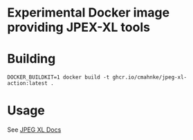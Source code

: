 Experimental Docker image providing JPEX-XL tools
=================================================

# Building

```
DOCKER_BUILDKIT=1 docker build -t ghcr.io/cmahnke/jpeg-xl-action:latest .
```

# Usage

See [JPEG XL Docs](https://gitlab.com/wg1/jpeg-xl/-/tree/master/doc/man)
